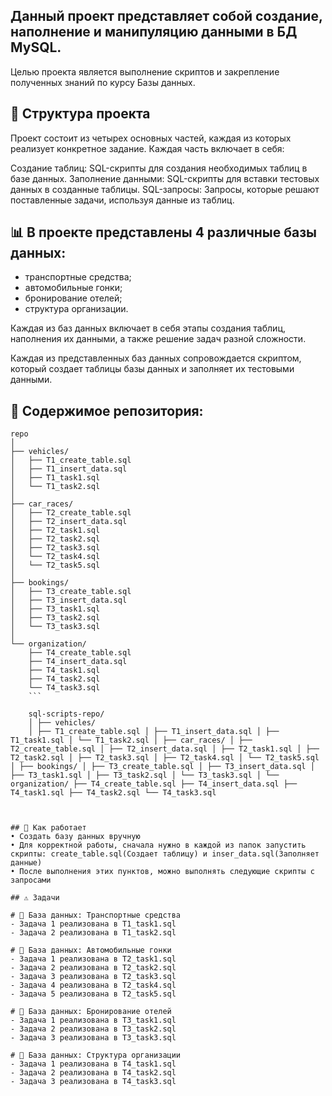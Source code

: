 ## Данный проект представляет собой создание, наполнение и манипуляцию данными в БД MySQL.

Целью проекта является выполнение скриптов и закрепление полученных знаний по курсу Базы данных.

## 📁 Структура проекта
Проект состоит из четырех основных частей, каждая из которых реализует конкретное задание. Каждая часть включает в себя:

Создание таблиц: SQL-скрипты для создания необходимых таблиц в базе данных.
Заполнение данными: SQL-скрипты для вставки тестовых данных в созданные таблицы.
SQL-запросы: Запросы, которые решают поставленные задачи, используя данные из таблиц.

## 📊 В проекте представлены 4 различные базы данных:
- транспортные средства;
- автомобильные гонки;
- бронирование отелей;
- структура организации.

Каждая из баз данных включает в себя этапы создания таблиц, наполнения их данными, а также решение задач разной сложности.

Каждая из представленных баз данных сопровождается скриптом, который создает таблицы базы данных и заполняет их тестовыми данными.

## 📂 Содержимое репозитория:
```
repo
│
├── vehicles/
│   ├── T1_create_table.sql
│   ├── T1_insert_data.sql
│   ├── T1_task1.sql
│   └── T1_task2.sql
│
├── car_races/
│   ├── T2_create_table.sql
│   ├── T2_insert_data.sql
│   ├── T2_task1.sql
│   ├── T2_task2.sql
│   ├── T2_task3.sql
│   └── T2_task4.sql
│   └── T2_task5.sql
│
├── bookings/
│   ├── T3_create_table.sql
│   ├── T3_insert_data.sql
│   ├── T3_task1.sql
│   ├── T3_task2.sql
│   └── T3_task3.sql
│
└── organization/
    ├── T4_create_table.sql
    ├── T4_insert_data.sql
    ├── T4_task1.sql
    ├── T4_task2.sql
    └── T4_task3.sql 
    ```

    sql-scripts-repo/
    │ ├── vehicles/
    │ ├── T1_create_table.sql │ ├── T1_insert_data.sql │ ├── T1_task1.sql │ └── T1_task2.sql │ ├── car_races/ │ ├── T2_create_table.sql │ ├── T2_insert_data.sql │ ├── T2_task1.sql │ ├── T2_task2.sql │ ├── T2_task3.sql │ ├── T2_task4.sql │ └── T2_task5.sql │ ├── bookings/ │ ├── T3_create_table.sql │ ├── T3_insert_data.sql │ ├── T3_task1.sql │ ├── T3_task2.sql │ └── T3_task3.sql │ └── organization/ ├── T4_create_table.sql ├── T4_insert_data.sql ├── T4_task1.sql ├── T4_task2.sql └── T4_task3.sql



## 🚀 Как работает
• Создать базу данных вручную 
• Для корректной работы, сначала нужно в каждой из папок запустить скрипты: create_table.sql(Создает таблицу) и inser_data.sql(Заполняет данные)
• После выполнения этих пунктов, можно выполнять следующие скрипты с запросами

## ⚠️ Задачи

# 📝 База данных: Транспортные средства
- Задача 1 реализована в T1_task1.sql
- Задача 2 реализована в T1_task2.sql

# 📝 База данных: Автомобильные гонки
- Задача 1 реализована в T2_task1.sql
- Задача 2 реализована в T2_task2.sql
- Задача 3 реализована в T2_task3.sql
- Задача 4 реализована в T2_task4.sql
- Задача 5 реализована в T2_task5.sql

# 📝 База данных: Бронирование отелей
- Задача 1 реализована в T3_task1.sql
- Задача 2 реализована в T3_task2.sql
- Задача 3 реализована в T3_task3.sql

# 📝 База данных: Структура организации
- Задача 1 реализована в T4_task1.sql
- Задача 2 реализована в T4_task2.sql
- Задача 3 реализована в T4_task3.sql

  
 
